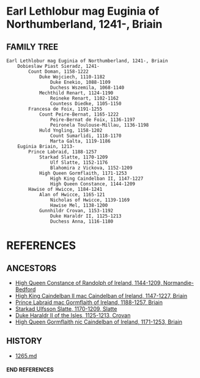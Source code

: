 # Earl Lethlobur mag Euginia of Northumberland, 1241-, Briain

## FAMILY TREE 
```
Earl Lethlobur mag Euginia of Northumberland, 1241-, Briain
	Dobieslaw Piast Sieradz, 1241-
		Count Doman, 1158-1222	
			Duke Wojciech, 1110-1182
				Duke Enekio, 1088-1109
				Duchess Wszemila, 1068-1140
			Mechthild Renart, 1124-1190
				Reineke Renart, 1102-1162
				Countess Diedke, 1105-1150
		Francesa de Foix, 1191-1255
			Count Peire-Bernat, 1165-1222
				Peire-Bernat de Foix, 1136-1197
				Peironela Toulouse-Millau, 1136-1198
			Huld Yngling, 1158-1202
				Count Sumarlidi, 1118-1170
				Marta Galta, 1119-1186
	Euginia Briain, 1213-
        Prince Labraid, 1188-1257
            Starkad Slatte, 1170-1209
                Ulf Slatte, 1152-1176
                Blahomira z Vickova, 1152-1209
            High Queen Gormflaith, 1171-1253
                High King Caindelban II, 1147-1227
                High Queen Constance, 1144-1209
        Hawise of Hwicce, 1184-1241
            Alan of Hwicce, 1165-121
                Nicholas of Hwicce, 1139-1169
                Hawise Mel, 1138-1200
            Gunnhildr Crovan, 1153-1192
                Duke Haraldr II, 1125-1213
                Duchess Anna, 1116-1180

```


# REFERENCES

## ANCESTORS
* [High Queen Constance of Randolph of Ireland, 1144-1209, Normandie-Bedford](constance_randolph_1144.md)
* [High King Caindelban II mac Caindelban of Ireland, 1147-1227, Briain](caindelban_ii_mac_caindelban_1147.md)
* [Prince Labraid mac Gormflaith of Ireland, 1188-1257, Briain](labraid_mac_gormflaith_1188.md)
* [Starkad Ulfsson Slatte, 1170-1209, Slatte](starkad_ulfsson_1170.md)
* [Duke Haraldr II of the Isles, 1125-1213, Crovan](haraldr_ii_1125.md)
* [High Queen Gormflaith nic Caindelban of Ireland, 1171-1253, Briain](gormflaith_nic_caindelban_1171.md)

## HISTORY
* [1265.md](../h/1265.md)
#### END REFERENCES
